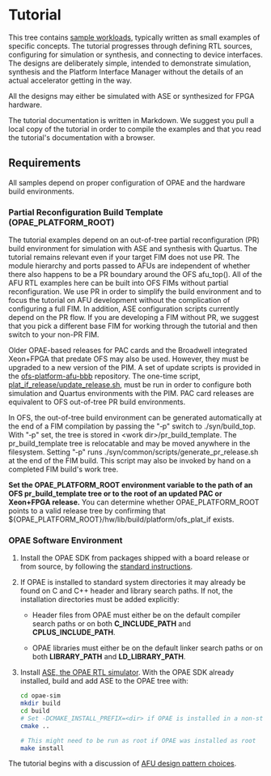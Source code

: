 # Tutorial

This tree contains [sample workloads](afu_types/), typically written as small examples of specific concepts. The tutorial progresses through defining RTL sources, configuring for simulation or synthesis, and connecting to device interfaces. The designs are deliberately simple, intended to demonstrate simulation, synthesis and the Platform Interface Manager without the details of an actual accelerator getting in the way.

All the designs may either be simulated with ASE or synthesized for FPGA hardware.

The tutorial documentation is written in Markdown. We suggest you pull a local copy of the tutorial in order to compile the examples and that you read the tutorial's documentation with a browser.

## Requirements

All samples depend on proper configuration of OPAE and the hardware build environments.

### Partial Reconfiguration Build Template \(__OPAE\_PLATFORM\_ROOT__\)

The tutorial examples depend on an out-of-tree partial reconfiguration \(PR\) build environment for simulation with ASE and synthesis with Quartus. The tutorial remains relevant even if your target FIM does not use PR. The module hierarchy and ports passed to AFUs are independent of whether there also happens to be a PR boundary around the OFS afu\_top\(\). All of the AFU RTL examples here can be built into OFS FIMs without partial reconfiguration. We use PR in order to simplify the build environment and to focus the tutorial on AFU development without the complication of configuring a full FIM. In addition, ASE configuration scripts currently depend on the PR flow. If you are developing a FIM without PR, we suggest that you pick a different base FIM for working through the tutorial and then switch to your non-PR FIM.

Older OPAE-based releases for PAC cards and the Broadwell integrated Xeon+FPGA that predate OFS may also be used. However, they must be upgraded to a new version of the PIM. A set of update scripts is provided in the [ofs-platform-afu-bbb](https://github.com/OFS/ofs-platform-afu-bbb) repository. The one-time script, [plat\_if\_release/update\_release.sh](https://github.com/OFS/ofs-platform-afu-bbb/blob/master/plat_if_release/update_release.sh), must be run in order to configure both simulation and Quartus environments with the PIM. PAC card releases are equivalent to OFS out-of-tree PR build environments.

In OFS, the out-of-tree build environment can be generated automatically at the end of a FIM compilation by passing the "&#8209;p" switch to ./syn/build_top. With "&#8209;p" set, the tree is stored in \<work dir\>/pr\_build\_template. The pr\_build\_template tree is relocatable and may be moved anywhere in the filesystem. Setting "&#8209;p" runs ./syn/common/scripts/generate\_pr\_release.sh at the end of the FIM build. This script may also be invoked by hand on a completed FIM build's work tree.

__Set the OPAE\_PLATFORM\_ROOT environment variable to the path of an OFS pr\_build\_template tree or to the root of an updated PAC or Xeon+FPGA release.__ You can determine whether OPAE\_PLATFORM\_ROOT points to a valid release tree by confirming that ${OPAE\_PLATFORM\_ROOT}/hw/lib/build/platform/ofs\_plat\_if exists.

### OPAE Software Environment

1. Install the OPAE SDK from packages shipped with a board release or from source, by following the [standard instructions](https://opae.github.io/).

2. If OPAE is installed to standard system directories it may already be found on C and C++ header and library search paths. If not, the installation directories must be added explicitly:

   - Header files from OPAE must either be on the default compiler search paths or on both __C\_INCLUDE\_PATH__ and __CPLUS\_INCLUDE\_PATH__.

   - OPAE libraries must either be on the default linker search paths or on both __LIBRARY\_PATH__ and __LD\_LIBRARY\_PATH__.

3. Install [ASE, the OPAE RTL simulator](https://github.com/OPAE/opae-sim). With the OPAE SDK already installed, build and add ASE to the OPAE tree with:

    ```sh
    cd opae-sim
    mkdir build
    cd build
    # Set -DCMAKE_INSTALL_PREFIX=<dir> if OPAE is installed in a non-standard location
    cmake ..

    # This might need to be run as root if OPAE was installed as root
    make install
    ```

The tutorial begins with a discussion of [AFU design pattern choices](afu_types).
